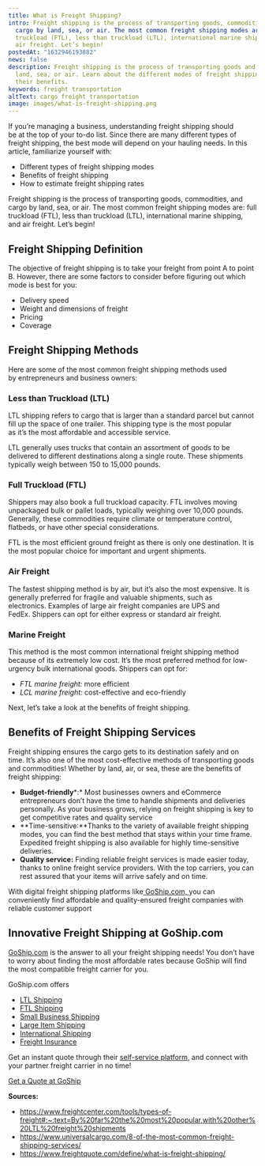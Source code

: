 ```yaml
---
title: What is Freight Shipping?
intro: Freight shipping is the process of transporting goods, commodities, and
  cargo by land, sea, or air. The most common freight shipping modes are: full
  truckload (FTL), less than truckload (LTL), international marine shipping, and
  air freight. Let’s begin!
postedAt: "1632946193882"
news: false
description: Freight shipping is the process of transporting goods and cargo by
  land, sea, or air. Learn about the different modes of freight shipping and
  their benefits.
keywords: freight transportation
altText: cargo freight transportation
image: images/what-is-freight-shipping.png
---
```

<!--StartFragment-->

If you’re managing a business, understanding freight shipping should be at the top of your to-do list. Since there are many different types of freight shipping, the best mode will depend on your hauling needs. In this article, familiarize yourself with: 

* Different types of freight shipping modes 
* Benefits of freight shipping 
* How to estimate freight shipping rates 

Freight shipping is the process of transporting goods, commodities, and cargo by land, sea, or air. The most common freight shipping modes are: full truckload (FTL), less than truckload (LTL), international marine shipping, and air freight. Let’s begin!  

## Freight Shipping Definition 

The objective of freight shipping is to take your freight from point A to point B. However, there are some factors to consider before figuring out which mode is best for you: 

* Delivery speed 
* Weight and dimensions of freight 
* Pricing 
* Coverage 

## Freight Shipping Methods 

Here are some of the most common freight shipping methods used by entrepreneurs and business owners: 

### Less than Truckload (LTL)

LTL shipping refers to cargo that is larger than a standard parcel but cannot fill up the space of one trailer. This shipping type is the most popular as it’s the most affordable and accessible service. 

LTL generally uses trucks that contain an assortment of goods to be delivered to different destinations along a single route. These shipments typically weigh between 150 to 15,000 pounds. 

### Full Truckload (FTL) 

Shippers may also book a full truckload capacity. FTL involves moving unpackaged bulk or pallet loads, typically weighing over 10,000 pounds. Generally, these commodities require climate or temperature control, flatbeds, or have other special considerations. 

FTL is the most efficient ground freight as there is only one destination. It is the most popular choice for important and urgent shipments. 

### Air Freight 

The fastest shipping method is by air, but it’s also the most expensive. It is generally preferred for fragile and valuable shipments, such as electronics. Examples of large air freight companies are UPS and FedEx. Shippers can opt for either express or standard air freight. 

### Marine Freight 

This method is the most common international freight shipping method because of its extremely low cost. It’s the most preferred method for low-urgency bulk international goods. Shippers can opt for: 

* *FTL marine freight:* more efficient 
* *LCL marine freight:* cost-effective and eco-friendly 

Next, let’s take a look at the benefits of freight shipping.

## Benefits of Freight Shipping Services 

Freight shipping ensures the cargo gets to its destination safely and on time. It’s also one of the most cost-effective methods of transporting goods and commodities! Whether by land, air, or sea, these are the benefits of freight shipping: 

* **Budget-friendly***:* Most businesses owners and eCommerce entrepreneurs don’t have the time to handle shipments and deliveries personally. As your business grows, relying on freight shipping is key to get competitive rates and quality service
* **Time-sensitive:**Thanks to the variety of available freight shipping modes, you can find the best method that stays within your time frame. Expedited freight shipping is also available for highly time-sensitive deliveries. 
* **Quality service:** Finding reliable freight services is made easier today, thanks to online freight service providers. With the top carriers, you can rest assured that your items will arrive safely and on time.  

With digital freight shipping platforms like[ GoShip.com, ](https://www.goship.com/)you can conveniently find affordable and quality-ensured freight companies with reliable customer support

## Innovative Freight Shipping at GoShip.com 

[GoShip.com](https://www.goship.com/) is the answer to all your freight shipping needs! You don’t have to worry about finding the most affordable rates because GoShip will find the most compatible freight carrier for you. 

GoShip.com offers

* [LTL Shipping](https://www.goship.com/shipping-services/ltl-freight-shipping/) 
* [FTL Shipping](https://www.goship.com/shipping-services/truckload-freight-shipping/) 
* [Small Business Shipping](https://www.goship.com/shipping-services/small-business-shipping/) 
* [Large Item Shipping](https://www.goship.com/shipping-services/large-item-shipping/) 
* [International Shipping](https://www.goship.com/shipping-services/international-shipping/) 
* [Freight Insurance](https://www.goship.com/resources/freight-insurance/) 

Get an instant quote through their [self-service platform](https://www.goship.com/shipping-services/), and connect with your partner freight carrier in no time! 

[Get a Quote at GoShip](https://www.goship.com/) 

**Sources:** 

* <https://www.freightcenter.com/tools/types-of-freight#:~:text=By%20far%20the%20most%20popular,with%20other%20LTL%20freight%20shipments> 
* <https://www.universalcargo.com/8-of-the-most-common-freight-shipping-services/> 
* <https://www.freightquote.com/define/what-is-freight-shipping/> 

<!--EndFragment-->